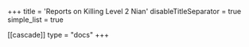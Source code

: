 +++
title = 'Reports on Killing Level 2 Nian'
disableTitleSeparator = true
simple_list = true

[[cascade]]
  type = "docs"
+++

